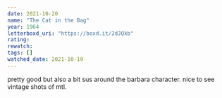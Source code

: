 ```yaml
---
date: 2021-10-20
name: "The Cat in the Bag"
year: 1964
letterboxd_uri: "https://boxd.it/2dJQkb"
rating: 
rewatch: 
tags: []
watched_date: 2021-10-19
---
```


pretty good but also a bit sus around the barbara character. nice to see vintage shots of mtl.

